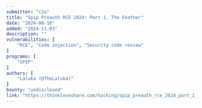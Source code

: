 ```yaml
---
submitter: "c2a"
title: "Spip Preauth RCE 2024: Part 1, The Feather"
date: "2024-08-16"
added: "2024-11-03"
description: ""
vulnerabilities: [
    "RCE", "Code injection", "Security code review"
]
programs: [
    "SPIP"
]
authors: [
    "Laluka (@TheLaluka)"
]
bounty: "undisclosed"
link: "https://thinkloveshare.com/hacking/spip_preauth_rce_2024_part_1_the_feather/"
---
```




